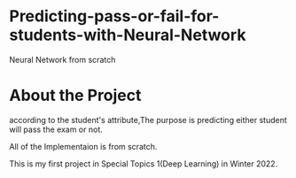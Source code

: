 # Predicting-pass-or-fail-for-students-with-Neural-Network
Neural Network from scratch 

# About the Project

according to the student's attribute,The purpose is predicting either student will pass the exam or not.

All of the Implementaion is from scratch.

This is my first project in Special Topics 1(Deep Learning) in Winter 2022.
